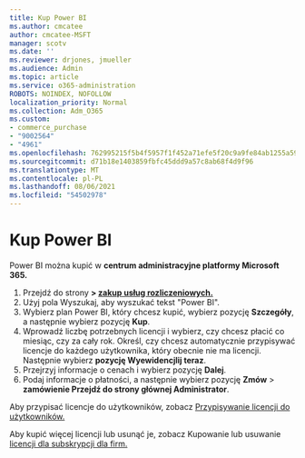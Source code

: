 ```yaml
---
title: Kup Power BI
ms.author: cmcatee
author: cmcatee-MSFT
manager: scotv
ms.date: ''
ms.reviewer: drjones, jmueller
ms.audience: Admin
ms.topic: article
ms.service: o365-administration
ROBOTS: NOINDEX, NOFOLLOW
localization_priority: Normal
ms.collection: Adm_O365
ms.custom:
- commerce_purchase
- "9002564"
- "4961"
ms.openlocfilehash: 762995215f5b4f5957f1f452a71efe5f20c9a9fe84ab1255a59fb7e67dda15fa
ms.sourcegitcommit: d71b18e1403859fbfc45ddd9a57c8ab68f4d9f96
ms.translationtype: MT
ms.contentlocale: pl-PL
ms.lasthandoff: 08/06/2021
ms.locfileid: "54502978"
---
```

# <a name="purchase-power-bi"></a>Kup Power BI

Power BI można kupić w **centrum administracyjne platformy Microsoft 365.**

1. Przejdź do strony **> [zakup usług rozliczeniowych.](https://go.microsoft.com/fwlink/p/?linkid=868433)**
2. Użyj pola Wyszukaj, aby wyszukać tekst "Power BI".
3. Wybierz plan Power BI, który chcesz kupić, wybierz pozycję **Szczegóły**, a następnie wybierz pozycję **Kup**.
4. Wprowadź liczbę potrzebnych licencji i wybierz, czy chcesz płacić co miesiąc, czy za cały rok. Określ, czy chcesz automatycznie przypisywać licencje do każdego użytkownika, który obecnie nie ma licencji. Następnie wybierz **pozycję Wyewidencjlij teraz**.
5. Przejrzyj informacje o cenach i wybierz pozycję **Dalej**.
6. Podaj informacje o płatności, a następnie wybierz pozycję **Zmów**  >  **zamówienie Przejdź do strony głównej Administrator**.

Aby przypisać licencje do użytkowników, zobacz [Przypisywanie licencji do użytkowników.](/microsoft-365/admin/manage/assign-licenses-to-users)

Aby kupić więcej licencji lub usunąć je, zobacz Kupowanie lub usuwanie [licencji dla subskrypcji dla firm.](/microsoft-365/commerce/licenses/buy-licenses)
